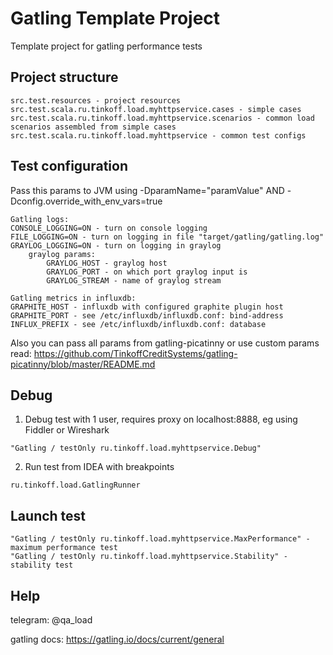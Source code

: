 # Gatling Template Project

Template project for gatling performance tests


## Project structure

```
src.test.resources - project resources
src.test.scala.ru.tinkoff.load.myhttpservice.cases - simple cases
src.test.scala.ru.tinkoff.load.myhttpservice.scenarios - common load scenarios assembled from simple cases
src.test.scala.ru.tinkoff.load.myhttpservice - common test configs
```

## Test configuration

Pass this params to JVM using -DparamName="paramValue" AND -Dconfig.override_with_env_vars=true

```
Gatling logs:
CONSOLE_LOGGING=ON - turn on console logging
FILE_LOGGING=ON - turn on logging in file "target/gatling/gatling.log"
GRAYLOG_LOGGING=ON - turn on logging in graylog
    graylog params:
        GRAYLOG_HOST - graylog host
        GRAYLOG_PORT - on which port graylog input is
        GRAYLOG_STREAM - name of graylog stream

Gatling metrics in influxdb:
GRAPHITE_HOST - influxdb with configured graphite plugin host
GRAPHITE_PORT - see /etc/influxdb/influxdb.conf: bind-address
INFLUX_PREFIX - see /etc/influxdb/influxdb.conf: database
```

Also you can pass all params from gatling-picatinny or use custom params
read: https://github.com/TinkoffCreditSystems/gatling-picatinny/blob/master/README.md

## Debug

1. Debug test with 1 user, requires proxy on localhost:8888, eg using Fiddler or Wireshark

```
"Gatling / testOnly ru.tinkoff.load.myhttpservice.Debug"
```

2. Run test from IDEA with breakpoints

```
ru.tinkoff.load.GatlingRunner
```

## Launch test

```
"Gatling / testOnly ru.tinkoff.load.myhttpservice.MaxPerformance" - maximum performance test
"Gatling / testOnly ru.tinkoff.load.myhttpservice.Stability" - stability test
```

## Help

telegram: @qa_load

gatling docs: https://gatling.io/docs/current/general